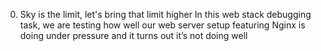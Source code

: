 0. Sky is the limit, let's bring that limit higher
	In this web stack debugging task, we are testing how well our web server setup featuring Nginx is doing under pressure and it turns out it’s not doing well
